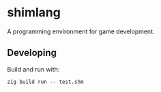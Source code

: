 # shimlang
A programming environment for game development.

## Developing

Build and run with:
```
zig build run -- test.shm
```
